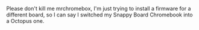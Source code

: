 Please don't kill me mrchromebox, I'm just trying to install a firmware for a different board, so I can say I switched my Snappy Board Chromebook into a Octopus one.
